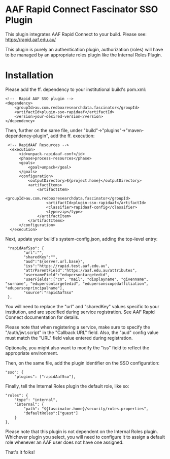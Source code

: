 AAF Rapid Connect Fascinator SSO Plugin
====

This plugin integrates AAF Rapid Connect to your build. Please see: https://rapid.aaf.edu.au/

This plugin is purely an authentication plugin, authorization (roles) will have to be managed by an appropriate roles plugin like the Internal Roles Plugin.

Installation
==== 

Please add the ff. dependency to your institutional build's pom.xml:

	<!--  Rapid AAF SSO plugin -->
	<dependency>
		<groupId>au.com.redboxresearchdata.fascinator</groupId>
		<artifactId>plugin-sso-rapidaaf</artifactId>
		<version>your-desired-version</version>
	</dependency>

Then, further on the same file, under "build"->"plugins"->"maven-dependency-plugin", add the ff. execution:

 	 <!-- RapidAAF Resources -->
      <execution>
          <id>unpack-rapidaaf-conf</id>
          <phase>process-resources</phase>
          <goals>
              <goal>unpack</goal>
          </goals>
          <configuration>
              <outputDirectory>${project.home}</outputDirectory>
              <artifactItems>
                  <artifactItem>
                      <groupId>au.com.redboxresearchdata.fascinator</groupId>
					  <artifactId>plugin-sso-rapidaaf</artifactId>
                      <classifier>rapidaaf-config</classifier>
                      <type>zip</type>
                  </artifactItem>
              </artifactItems>
          </configuration>
      </execution>
      
 Next, update your build's system-config.json, adding the top-level entry:
 
	 "rapidAafSso": {
	    	"url":"",
	    	"sharedKey":"",
	    	"aud":"${server.url.base}",
	    	"iss":"https://rapid.test.aaf.edu.au",
	    	"attrParentField":"https://aaf.edu.au/attributes",
	    	"usernameField":"edupersontargetedid",
	    	"userFields":["cn", "mail", "displayname", "givenname", "surname", "edupersontargetedid", "edupersonscopedaffiliation", "edupersonprincipalname"],
	    	"source":"rapidAafSso"    	
	 },
	 
You will need to replace the "url" and "sharedKey" values specific to your institution, and are specified during service registration. See AAF Rapid Connect documentation for details. 

Please note that when registering a service, make sure to specify the "<YourBaseUrl>/auth/jwt.script" in the "Callback URL" field. Also, the "aud" config value must match the "URL" field value entered during registration.  

Optionally, you might also want to modify the "iss" field to reflect the appropriate environment. 

Then, on the same file, add the plugin identifier on the SSO configuration:

	"sso": {
        "plugins": ["rapidAafSso"],

Finally, tell the Internal Roles plugin the default role, like so:

	"roles": {
        "type": "internal",
        "internal": {
            "path": "${fascinator.home}/security/roles.properties",
            "defaultRoles":["guest"]
        }
    },

Please note that this plugin is not dependent on the Internal Roles plugin. Whichever plugin you select, you will need to configure it to assign a default role whenever an AAF user does not have one assigned.

That's it folks!


